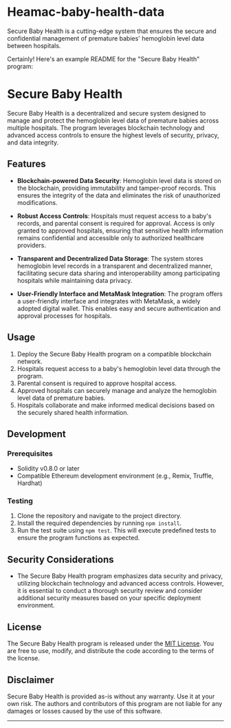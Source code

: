 # Heamac-baby-health-data
Secure Baby Health is a cutting-edge system that ensures the secure and confidential management of premature babies' hemoglobin level data between hospitals. 

Certainly! Here's an example README for the "Secure Baby Health" program:

# Secure Baby Health

Secure Baby Health is a decentralized and secure system designed to manage and protect the hemoglobin level data of premature babies across multiple hospitals. The program leverages blockchain technology and advanced access controls to ensure the highest levels of security, privacy, and data integrity.

## Features

- **Blockchain-powered Data Security**: Hemoglobin level data is stored on the blockchain, providing immutability and tamper-proof records. This ensures the integrity of the data and eliminates the risk of unauthorized modifications.

- **Robust Access Controls**: Hospitals must request access to a baby's records, and parental consent is required for approval. Access is only granted to approved hospitals, ensuring that sensitive health information remains confidential and accessible only to authorized healthcare providers.

- **Transparent and Decentralized Data Storage**: The system stores hemoglobin level records in a transparent and decentralized manner, facilitating secure data sharing and interoperability among participating hospitals while maintaining data privacy.

- **User-Friendly Interface and MetaMask Integration**: The program offers a user-friendly interface and integrates with MetaMask, a widely adopted digital wallet. This enables easy and secure authentication and approval processes for hospitals.

## Usage

1. Deploy the Secure Baby Health program on a compatible blockchain network.
2. Hospitals request access to a baby's hemoglobin level data through the program.
3. Parental consent is required to approve hospital access.
4. Approved hospitals can securely manage and analyze the hemoglobin level data of premature babies.
5. Hospitals collaborate and make informed medical decisions based on the securely shared health information.

## Development

### Prerequisites

- Solidity v0.8.0 or later
- Compatible Ethereum development environment (e.g., Remix, Truffle, Hardhat)

### Testing

1. Clone the repository and navigate to the project directory.
2. Install the required dependencies by running `npm install`.
3. Run the test suite using `npm test`. This will execute predefined tests to ensure the program functions as expected.

## Security Considerations

- The Secure Baby Health program emphasizes data security and privacy, utilizing blockchain technology and advanced access controls. However, it is essential to conduct a thorough security review and consider additional security measures based on your specific deployment environment.

## License

The Secure Baby Health program is released under the [MIT License](LICENSE). You are free to use, modify, and distribute the code according to the terms of the license.

## Disclaimer

Secure Baby Health is provided as-is without any warranty. Use it at your own risk. The authors and contributors of this program are not liable for any damages or losses caused by the use of this software.

---
